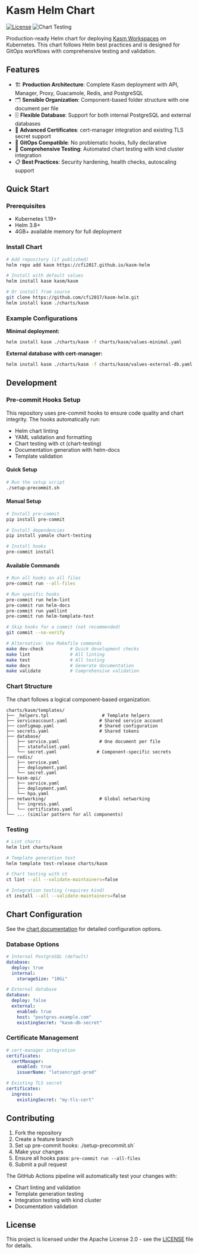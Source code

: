 # Kasm Helm Chart

[![License](https://img.shields.io/badge/License-Apache%202.0-blue.svg)](https://opensource.org/licenses/Apache-2.0)
![Chart Testing](https://github.com/cfi2017/kasm-helm/workflows/Chart%20Testing/badge.svg)

Production-ready Helm chart for deploying [Kasm Workspaces](https://kasmweb.com/) on Kubernetes. This chart follows Helm best practices and is designed for GitOps workflows with comprehensive testing and validation.

## Features

- 🏗️ **Production Architecture**: Complete Kasm deployment with API, Manager, Proxy, Guacamole, Redis, and PostgreSQL
- 🗂️ **Sensible Organization**: Component-based folder structure with one document per file
- 🗄️ **Flexible Database**: Support for both internal PostgreSQL and external databases
- 🔐 **Advanced Certificates**: cert-manager integration and existing TLS secret support
- 🚀 **GitOps Compatible**: No problematic hooks, fully declarative
- 🧪 **Comprehensive Testing**: Automated chart testing with kind cluster integration
- 📋 **Best Practices**: Security hardening, health checks, autoscaling support

## Quick Start

### Prerequisites

- Kubernetes 1.19+
- Helm 3.8+
- 4GB+ available memory for full deployment

### Install Chart

```bash
# Add repository (if published)
helm repo add kasm https://cfi2017.github.io/kasm-helm

# Install with default values
helm install kasm kasm/kasm

# Or install from source
git clone https://github.com/cfi2017/kasm-helm.git
helm install kasm ./charts/kasm
```

### Example Configurations

**Minimal deployment:**
```bash
helm install kasm ./charts/kasm -f charts/kasm/values-minimal.yaml
```

**External database with cert-manager:**
```bash
helm install kasm ./charts/kasm -f charts/kasm/values-external-db.yaml
```

## Development

### Pre-commit Hooks Setup

This repository uses pre-commit hooks to ensure code quality and chart integrity. The hooks automatically run:

- Helm chart linting
- YAML validation and formatting
- Chart testing with ct (chart-testing)
- Documentation generation with helm-docs
- Template validation

#### Quick Setup

```bash
# Run the setup script
./setup-precommit.sh
```

#### Manual Setup

```bash
# Install pre-commit
pip install pre-commit

# Install dependencies
pip install yamale chart-testing

# Install hooks
pre-commit install
```

#### Available Commands

```bash
# Run all hooks on all files
pre-commit run --all-files

# Run specific hooks
pre-commit run helm-lint
pre-commit run helm-docs
pre-commit run yamllint
pre-commit run helm-template-test

# Skip hooks for a commit (not recommended)
git commit --no-verify

# Alternative: Use Makefile commands
make dev-check          # Quick development checks
make lint               # All linting
make test               # All testing
make docs               # Generate documentation
make validate           # Comprehensive validation
```

### Chart Structure

The chart follows a logical component-based organization:

```
charts/kasm/templates/
├── _helpers.tpl                    # Template helpers
├── serviceaccount.yaml            # Shared service account
├── configmap.yaml                 # Shared configuration
├── secrets.yaml                   # Shared tokens
├── database/
│   ├── service.yaml               # One document per file
│   ├── statefulset.yaml
│   └── secret.yaml               # Component-specific secrets
├── redis/
│   ├── service.yaml
│   ├── deployment.yaml
│   └── secret.yaml
├── kasm-api/
│   ├── service.yaml
│   ├── deployment.yaml
│   └── hpa.yaml
├── networking/                    # Global networking
│   ├── ingress.yaml
│   └── certificates.yaml
└── ... (similar pattern for all components)
```

### Testing

```bash
# Lint charts
helm lint charts/kasm

# Template generation test
helm template test-release charts/kasm

# Chart testing with ct
ct lint --all --validate-maintainers=false

# Integration testing (requires kind)
ct install --all --validate-maintainers=false
```

## Chart Configuration

See the [chart documentation](charts/kasm/README.md) for detailed configuration options.

### Database Options

```yaml
# Internal PostgreSQL (default)
database:
  deploy: true
  internal:
    storageSize: "10Gi"

# External database
database:
  deploy: false
  external:
    enabled: true
    host: "postgres.example.com"
    existingSecret: "kasm-db-secret"
```

### Certificate Management

```yaml
# cert-manager integration
certificates:
  certManager:
    enabled: true
    issuerName: "letsencrypt-prod"

# Existing TLS secret
certificates:
  ingress:
    existingSecret: "my-tls-cert"
```

## Contributing

1. Fork the repository
2. Create a feature branch
3. Set up pre-commit hooks: ./setup-precommit.sh`
4. Make your changes
5. Ensure all hooks pass: `pre-commit run --all-files`
6. Submit a pull request

The GitHub Actions pipeline will automatically test your changes with:
- Chart linting and validation
- Template generation testing
- Integration testing with kind cluster
- Documentation validation

## License

This project is licensed under the Apache License 2.0 - see the [LICENSE](LICENSE) file for details.
